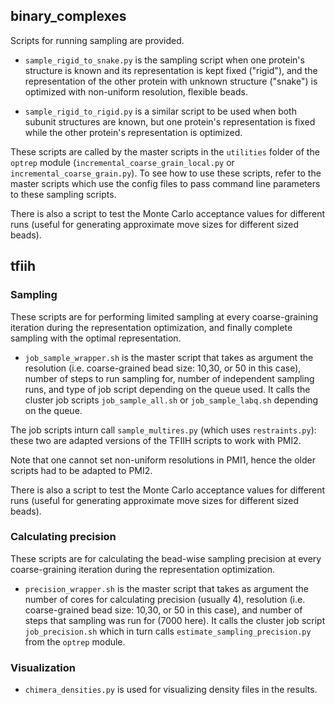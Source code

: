 ## binary_complexes
Scripts for running sampling are provided. 
- `sample_rigid_to_snake.py` is the sampling script when one protein's structure is known and its representation is kept fixed ("rigid"), and the representation of the other protein with unknown structure ("snake") is optimized with non-uniform resolution, flexible beads.

- `sample_rigid_to_rigid.py` is a similar script to be used when both subunit structures are known, but one protein's representation is fixed while the 
other protein's representation is optimized. 

These scripts are called by the master scripts in the `utilities` folder of the `optrep` module (`incremental_coarse_grain_local.py` or
`incremental_coarse_grain.py`). To see how to use these scripts, refer to the master scripts which use the config files to pass command line 
parameters to these sampling scripts. 

There is also a script to test the Monte Carlo acceptance values for different runs (useful for generating approximate move sizes for different
sized beads). 

## tfiih

### Sampling
These scripts are for performing limited sampling at every coarse-graining iteration during the representation optimization, and finally complete sampling with the optimal representation.

- `job_sample_wrapper.sh` is the master script that takes as argument the resolution (i.e. coarse-grained bead size: 10,30, or 50 in this case), number of steps to run sampling for, number of independent sampling runs, and type of job script depending on the queue used. It calls the cluster job scripts `job_sample_all.sh` or `job_sample_labq.sh` depending on the queue.

The job scripts inturn call `sample_multires.py` (which uses `restraints.py`): these two are adapted versions of the TFIIH scripts to work with PMI2.

Note that one cannot set non-uniform resolutions in PMI1, hence the older scripts had to be adapted to PMI2.

There is also a script to test the Monte Carlo acceptance values for different runs (useful for generating approximate move sizes for different sized beads).

### Calculating precision
These scripts are for calculating the bead-wise sampling precision at every coarse-graining iteration during the representation optimization.

- `precision_wrapper.sh` is the master script that takes as argument the number of cores for calculating precision (usually 4), resolution (i.e. coarse-grained bead size: 10,30, or 50 in this case), and number of steps that sampling was run for (7000 here). It calls the cluster job script `job_precision.sh` which in turn calls `estimate_sampling_precision.py` from the `optrep` module. 

### Visualization
- `chimera_densities.py` is used for visualizing density files in the results.
